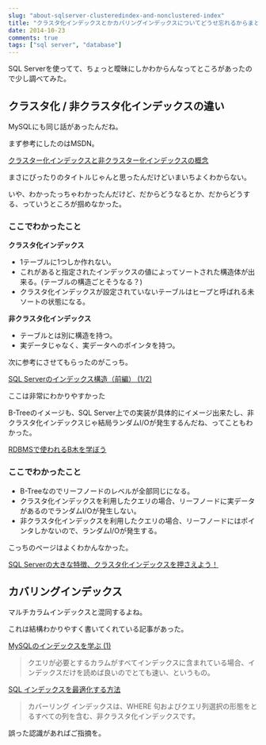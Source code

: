 ```yaml
---
slug: "about-sqlserver-clusteredindex-and-nonclustered-index"
title: "クラスタ化インデックスとかカバリングインデックスについてどうせ忘れるからまとめる"
date: 2014-10-23
comments: true
tags: ["sql server", "database"]
---
```


SQL Serverを使ってて、ちょっと曖昧にしかわからんなってところがあったので少し調べてみた。

## クラスタ化 / 非クラスタ化インデックスの違い

MySQLにも同じ話があったんだね。

まず参考にしたのはMSDN。

[クラスター化インデックスと非クラスター化インデックスの概念](http://msdn.microsoft.com/ja-jp/library/ms190457.aspx)

まさにぴったりのタイトルじゃんと思ったんだけどいまいちよくわからない。

いや、わかったっちゃわかったんだけど、だからどうなるとか、だからどうする、っていうところが掴めなかった。

### ここでわかったこと
**クラスタ化インデックス**

* 1テーブルに1つしか作れない。
* これがあると指定されたインデックスの値によってソートされた構造体が出来る。(テーブルの構造ごとそうなる？)
* クラスタ化インデックスが設定されていないテーブルはヒープと呼ばれる未ソートの状態になる。

**非クラスタ化インデックス**

* テーブルとは別に構造を持つ。
* 実データじゃなく、実データへのポインタを持つ。

次に参考にさせてもらったのがこっち。

[SQL Serverのインデックス構造（前編） (1/2)](http://www.atmarkit.co.jp/ait/articles/0501/18/news097.html)

ここは非常にわかりやすかった

B-Treeのイメージも、SQL Server上での実装が具体的にイメージ出来たし、非クラスタ化インデックスじゃ結局ランダムI/Oが発生するんだね、ってこともわかった。

[RDBMSで使われるB木を学ぼう](http://www.atmarkit.co.jp/fcoding/articles/delphi/05/delphi05a.html)

### ここでわかったこと
* B-Treeなのでリーフノードのレベルが全部同じになる。
* クラスタ化インデックスを利用したクエリの場合、リーフノードに実データがあるのでランダムI/Oが発生しない。
* 非クラスタ化インデックスを利用したクエリの場合、リーフノードにはポインタしかないので、ランダムI/Oが発生する。

こっちのページはよくわかんなかった。

[SQL Serverの大きな特徴、クラスタ化インデックスを押さえよう！](http://enterprisezine.jp/iti/detail/3357)

## カバリングインデックス

マルチカラムインデックスと混同するよね。

これは結構わかりやすく書いてくれている記事があった。

[MySQLのインデックスを学ぶ (1)](http://d.hatena.ne.jp/a666666/20100920/1284992435)

> クエリが必要とするカラムがすべてインデックスに含まれている場合、インデックスだけを読めば良いのでとても速い、というもの。

[SQL インデックスを最適化する方法](http://msdn.microsoft.com/ja-jp/library/ff650692.aspx)

> カバーリング インデックスは、WHERE 句およびクエリ列選択の形態をとるすべての列を含む、非クラスタ化インデックスです。

誤った認識があればご指摘を。
